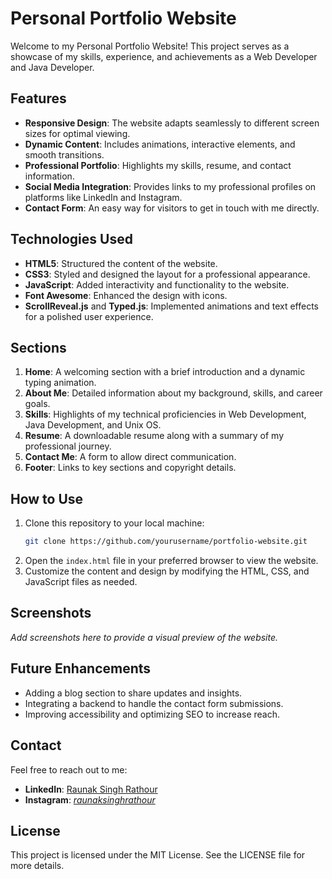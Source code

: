 # Personal Portfolio Website

Welcome to my Personal Portfolio Website! This project serves as a showcase of my skills, experience, and achievements as a Web Developer and Java Developer.

## Features

- **Responsive Design**: The website adapts seamlessly to different screen sizes for optimal viewing.
- **Dynamic Content**: Includes animations, interactive elements, and smooth transitions.
- **Professional Portfolio**: Highlights my skills, resume, and contact information.
- **Social Media Integration**: Provides links to my professional profiles on platforms like LinkedIn and Instagram.
- **Contact Form**: An easy way for visitors to get in touch with me directly.

## Technologies Used

- **HTML5**: Structured the content of the website.
- **CSS3**: Styled and designed the layout for a professional appearance.
- **JavaScript**: Added interactivity and functionality to the website.
- **Font Awesome**: Enhanced the design with icons.
- **ScrollReveal.js** and **Typed.js**: Implemented animations and text effects for a polished user experience.

## Sections

1. **Home**: A welcoming section with a brief introduction and a dynamic typing animation.
2. **About Me**: Detailed information about my background, skills, and career goals.
3. **Skills**: Highlights of my technical proficiencies in Web Development, Java Development, and Unix OS.
4. **Resume**: A downloadable resume along with a summary of my professional journey.
5. **Contact Me**: A form to allow direct communication.
6. **Footer**: Links to key sections and copyright details.

## How to Use

1. Clone this repository to your local machine:
   ```bash
   git clone https://github.com/yourusername/portfolio-website.git
   ```
2. Open the `index.html` file in your preferred browser to view the website.
3. Customize the content and design by modifying the HTML, CSS, and JavaScript files as needed.

## Screenshots

_Add screenshots here to provide a visual preview of the website._

## Future Enhancements

- Adding a blog section to share updates and insights.
- Integrating a backend to handle the contact form submissions.
- Improving accessibility and optimizing SEO to increase reach.

## Contact

Feel free to reach out to me:

- **LinkedIn**: [Raunak Singh Rathour](https://www.linkedin.com/in/raunak-singh-rathour/)
- **Instagram**: [_raunaksinghrathour_](https://www.instagram.com/_raunaksinghrathour_/?hl=en)

## License

This project is licensed under the MIT License. See the LICENSE file for more details.

